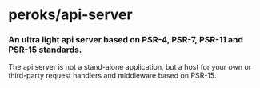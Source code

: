 # peroks/api-server

### An ultra light api server based on PSR-4, PSR-7, PSR-11 and PSR-15 standards.

The api server is not a stand-alone application, but a host for your own or
third-party request handlers and middleware based on PSR-15.
